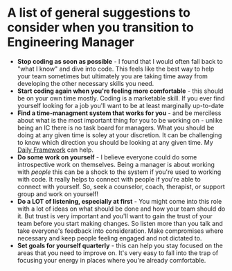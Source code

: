 # A list of general suggestions to consider when you transition to Engineering Manager

- **Stop coding as soon as possible** - I found that I would often fall back to "what I know" and dive into code.  This feels like the best way to help your team sometimes but ultimately you are taking time away from developing the other necessary skills you need.
- **Start coding again when you're feeling more comfortable** - this should be on your own time mostly.  Coding is a marketable skill.  If you ever find  yourself looking for a job you'll want to be at least marginally up-to-date
- **Find a time-managment system that works for you** -  and be merciless about what is the most important thing for you to be working on - unlike being an IC there is no task board for managers.  What you should be doing at any given time is soley at your discretion. It can be challenging to know which direction you should be looking at any given time. My [Daily Framework](daily_framework.md) can help.
- **Do some work on yourself** - I believe everyone could do some introspective work on themselves.  Being a manager is about working with *people* this can be a shock to the system if you're used to working with code.  It really helps to connect with people if you're able to connect with yourself. So, seek a counselor, coach, therapist, or support group and work on yourself!
- **Do a LOT of listening, especially at first** - You might come into this role with a lot of ideas on what should be done and how your team should do it.  But trust is very important and you'll want to gain the trust of your team before you start making changes.  So listen more than you talk and take everyone's feedback into consideration.  Make compromises where necessary and keep people feeling engaged and not dictated to.
- **Set goals for yourself quarterly** - this can help you stay focused on the areas that you need to improve on.  It's very easy to fall into the trap of focusing your energy in places where you're already comfortable.
